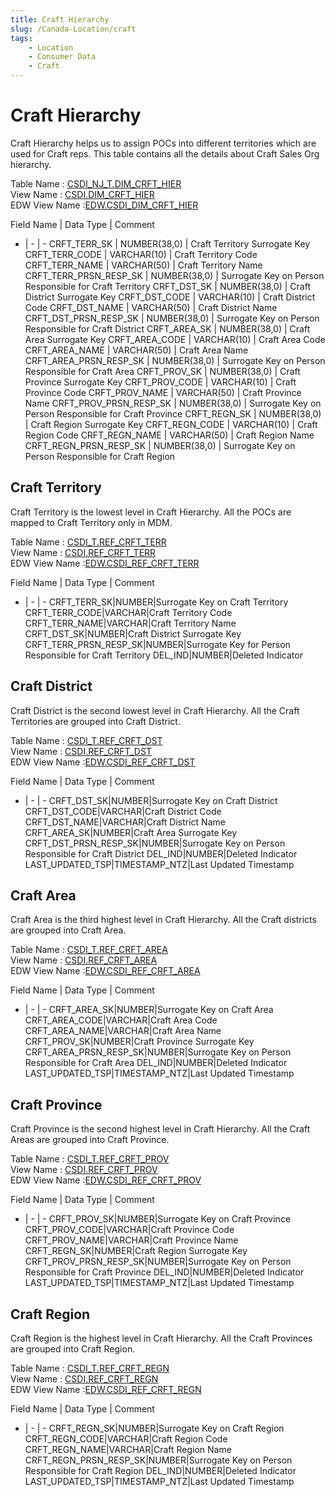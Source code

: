 ```yaml
---
title: Craft Hierarchy
slug: /Canada-Location/craft
tags:
    - Location
    - Consumer Data
    - Craft
---
```

# Craft Hierarchy
Craft Hierarchy helps us to assign POCs into different territories which are used for Craft reps.
This table contains all the details about Craft Sales Org hierarchy.

Table Name : [CSDI_NJ_T.DIM_CRFT_HIER](https://app.snowflake.com/east-us-2.azure/abinbev_naz/data/databases/ABI_WH/schemas/CSDI_NJ_T/table/DIM_CRFT_HIER)<br/>
View Name : [CSDI.DIM_CRFT_HIER](https://app.snowflake.com/east-us-2.azure/abinbev_naz/data/databases/ABI_WH/schemas/CSDI/view/DIM_CRFT_HIER)<br/>
EDW View Name :[EDW.CSDI_DIM_CRFT_HIER](https://app.snowflake.com/east-us-2.azure/abinbev_naz/data/databases/ABI_WH/schemas/EDW/view/CSDI_DIM_CRFT_HIER)<br/>


Field Name	|	Data Type	|	Comment
-	|	-	|	-
CRFT_TERR_SK	|	NUMBER(38,0)	|	Craft Territory Surrogate Key
CRFT_TERR_CODE	|	VARCHAR(10)	|	Craft Territory Code
CRFT_TERR_NAME	|	VARCHAR(50)	|	Craft Territory Name
CRFT_TERR_PRSN_RESP_SK	|	NUMBER(38,0)	|	Surrogate Key on Person Responsible for Craft Territory
CRFT_DST_SK	|	NUMBER(38,0)	|	Craft District Surrogate Key
CRFT_DST_CODE	|	VARCHAR(10)	|	Craft District Code
CRFT_DST_NAME	|	VARCHAR(50)	|	Craft District Name
CRFT_DST_PRSN_RESP_SK	|	NUMBER(38,0)	|	Surrogate Key on Person Responsible for Craft District
CRFT_AREA_SK	|	NUMBER(38,0)	|	Craft Area Surrogate Key
CRFT_AREA_CODE	|	VARCHAR(10)	|	Craft Area Code
CRFT_AREA_NAME	|	VARCHAR(50)	|	Craft Area Name
CRFT_AREA_PRSN_RESP_SK	|	NUMBER(38,0)	|	Surrogate Key on Person Responsible for Craft Area
CRFT_PROV_SK	|	NUMBER(38,0)	|	Craft Province Surrogate Key
CRFT_PROV_CODE	|	VARCHAR(10)	|	Craft Province Code
CRFT_PROV_NAME	|	VARCHAR(50)	|	Craft Province Name
CRFT_PROV_PRSN_RESP_SK	|	NUMBER(38,0)	|	Surrogate Key on Person Responsible for Craft Province
CRFT_REGN_SK	|	NUMBER(38,0)	|	Craft Region Surrogate Key
CRFT_REGN_CODE	|	VARCHAR(10)	|	Craft Region Code
CRFT_REGN_NAME	|	VARCHAR(50)	|	Craft Region Name
CRFT_REGN_PRSN_RESP_SK	|	NUMBER(38,0)	|	Surrogate Key on Person Responsible for Craft Region


## Craft Territory

Craft Territory is the lowest level in Craft Hierarchy. All the POCs are mapped to Craft Territory only in MDM.

Table Name : [CSDI_T.REF_CRFT_TERR](https://app.snowflake.com/east-us-2.azure/abinbev_naz/data/databases/ABI_WH/schemas/CSDI_T/table/REF_CRFT_TERR)<br/>
View Name : [CSDI.REF_CRFT_TERR](https://app.snowflake.com/east-us-2.azure/abinbev_naz/data/databases/ABI_WH/schemas/CSDI/view/REF_CRFT_TERR)<br/>
EDW View Name :[EDW.CSDI_REF_CRFT_TERR](https://app.snowflake.com/east-us-2.azure/abinbev_naz/data/databases/ABI_WH/schemas/EDW/view/CSDI_REF_CRFT_TERR)<br/>

Field Name	|	Data Type	|	Comment
-	|	-	|	-
CRFT_TERR_SK|NUMBER|Surrogate Key on Craft Territory
CRFT_TERR_CODE|VARCHAR|Craft Territory Code
CRFT_TERR_NAME|VARCHAR|Craft Territory Name
CRFT_DST_SK|NUMBER|Craft District Surrogate Key
CRFT_TERR_PRSN_RESP_SK|NUMBER|Surrogate Key for Person Responsible for Craft Territory
DEL_IND|NUMBER|Deleted Indicator



## Craft District

Craft District is the second lowest level in Craft Hierarchy. All the Craft Territories are grouped into Craft District.

Table Name : [CSDI_T.REF_CRFT_DST](https://app.snowflake.com/east-us-2.azure/abinbev_naz/data/databases/ABI_WH/schemas/CSDI_T/table/REF_CRFT_DST)<br/>
View Name : [CSDI.REF_CRFT_DST](https://app.snowflake.com/east-us-2.azure/abinbev_naz/data/databases/ABI_WH/schemas/CSDI/view/REF_CRFT_DST)<br/>
EDW View Name :[EDW.CSDI_REF_CRFT_DST](https://app.snowflake.com/east-us-2.azure/abinbev_naz/data/databases/ABI_WH/schemas/EDW/view/CSDI_REF_CRFT_DST)<br/>

Field Name	|	Data Type	|	Comment
-	|	-	|	-
CRFT_DST_SK|NUMBER|Surrogate Key on Craft District
CRFT_DST_CODE|VARCHAR|Craft District Code
CRFT_DST_NAME|VARCHAR|Craft District Name
CRFT_AREA_SK|NUMBER|Craft Area Surrogate Key
CRFT_DST_PRSN_RESP_SK|NUMBER|Surrogate Key on Person Responsible for Craft District
DEL_IND|NUMBER|Deleted Indicator
LAST_UPDATED_TSP|TIMESTAMP_NTZ|Last Updated Timestamp




## Craft Area

Craft Area is the third highest level in Craft Hierarchy. All the Craft districts are grouped into Craft  Area.

Table Name : [CSDI_T.REF_CRFT_AREA](https://app.snowflake.com/east-us-2.azure/abinbev_naz/data/databases/ABI_WH/schemas/CSDI_T/table/REF_CRFT_AREA)<br/>
View Name : [CSDI.REF_CRFT_AREA](https://app.snowflake.com/east-us-2.azure/abinbev_naz/data/databases/ABI_WH/schemas/CSDI/view/REF_CRFT_AREA)<br/>
EDW View Name :[EDW.CSDI_REF_CRFT_AREA](https://app.snowflake.com/east-us-2.azure/abinbev_naz/data/databases/ABI_WH/schemas/EDW/view/CSDI_REF_CRFT_AREA)<br/>

Field Name	|	Data Type	|	Comment
-	|	-	|	-
CRFT_AREA_SK|NUMBER|Surrogate Key on Craft Area
CRFT_AREA_CODE|VARCHAR|Craft Area Code
CRFT_AREA_NAME|VARCHAR|Craft Area Name
CRFT_PROV_SK|NUMBER|Craft Province Surrogate Key
CRFT_AREA_PRSN_RESP_SK|NUMBER|Surrogate Key on Person Responsible for Craft Area
DEL_IND|NUMBER|Deleted Indicator
LAST_UPDATED_TSP|TIMESTAMP_NTZ|Last Updated Timestamp



## Craft Province

Craft Province is the second highest level in Craft Hierarchy. All the Craft Areas are grouped into Craft Province.

Table Name : [CSDI_T.REF_CRFT_PROV](https://app.snowflake.com/east-us-2.azure/abinbev_naz/data/databases/ABI_WH/schemas/CSDI_T/table/REF_CRFT_PROV)<br/>
View Name : [CSDI.REF_CRFT_PROV](https://app.snowflake.com/east-us-2.azure/abinbev_naz/data/databases/ABI_WH/schemas/CSDI/view/REF_CRFT_PROV)<br/>
EDW View Name :[EDW.CSDI_REF_CRFT_PROV](https://app.snowflake.com/east-us-2.azure/abinbev_naz/data/databases/ABI_WH/schemas/EDW/view/CSDI_REF_CRFT_PROV)<br/>

Field Name	|	Data Type	|	Comment
-	|	-	|	-
CRFT_PROV_SK|NUMBER|Surrogate Key on Craft Province
CRFT_PROV_CODE|VARCHAR|Craft Province Code
CRFT_PROV_NAME|VARCHAR|Craft Province Name
CRFT_REGN_SK|NUMBER|Craft Region Surrogate Key
CRFT_PROV_PRSN_RESP_SK|NUMBER|Surrogate Key on Person Responsible for Craft Province
DEL_IND|NUMBER|Deleted Indicator
LAST_UPDATED_TSP|TIMESTAMP_NTZ|Last Updated Timestamp

 

## Craft Region

Craft Region is the highest level in Craft Hierarchy. All the Craft Provinces are grouped into Craft Region.

Table Name : [CSDI_T.REF_CRFT_REGN](https://app.snowflake.com/east-us-2.azure/abinbev_naz/data/databases/ABI_WH/schemas/CSDI_T/table/REF_CRFT_REGN)<br/>
View Name : [CSDI.REF_CRFT_REGN](https://app.snowflake.com/east-us-2.azure/abinbev_naz/data/databases/ABI_WH/schemas/CSDI/view/REF_CRFT_REGN)<br/>
EDW View Name :[EDW.CSDI_REF_CRFT_REGN](https://app.snowflake.com/east-us-2.azure/abinbev_naz/data/databases/ABI_WH/schemas/EDW/view/CSDI_REF_CRFT_REGN)<br/>

Field Name	|	Data Type	|	Comment
-	|	-	|	-
CRFT_REGN_SK|NUMBER|Surrogate Key on Craft Region
CRFT_REGN_CODE|VARCHAR|Craft Region Code
CRFT_REGN_NAME|VARCHAR|Craft Region Name
CRFT_REGN_PRSN_RESP_SK|NUMBER|Surrogate Key on Person Responsible for Craft Region
DEL_IND|NUMBER|Deleted Indicator
LAST_UPDATED_TSP|TIMESTAMP_NTZ|Last Updated Timestamp